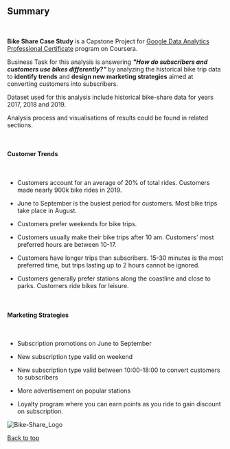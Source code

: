 ##  Summary

<br />

**Bike Share Case Study** is a Capstone Project for [Google Data Analytics Professional Certificate](https://www.coursera.org/professional-certificates/google-data-analytics) program on Coursera.

Business Task for this analysis is answering ***"How do subscribers and customers use bikes differently?"***
by analyzing the historical bike trip data to **identify trends** and **design new marketing strategies** aimed at converting customers into subscribers.

Dataset used for this analysis include historical bike-share data for years 2017, 2018 and 2019.

Analysis process and visualisations of results could be found in related sections.

<br />

####  Customer Trends

<br />

- Customers account for an average of 20% of total rides. Customers made nearly 900k bike rides in 2019. 

- June to September is the busiest period for customers. Most bike trips take place in August. 

- Customers prefer weekends for bike trips. 

- Customers usually make their bike trips after 10 am. Customers' most preferred hours are between 10-17. 

- Customers have longer trips than subscribers. 15-30 minutes is the most preferred time, but trips lasting up to 2 hours cannot be ignored. 

- Customers generally prefer stations along the coastline and close to parks. Customers ride bikes for leisure. 

<br />

#### Marketing Strategies

<br />

- Subscription promotions on June to September 

- New subscription type valid on weekend 

- New subscription type valid between 10:00-18:00 to convert customers to subscribers 

- More advertisement on popular stations 

- Loyalty program where you can earn points as you ride to gain discount on subscription. 

![Bike-Share_Logo](https://github.com/user-attachments/assets/9ba69ea0-5452-4aaf-92a8-80a419348cce)


[Back to top](#summary)
